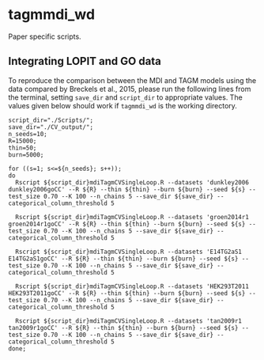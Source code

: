 # tagmmdi_wd
Paper specific scripts.

## Integrating LOPIT and GO data

To reproduce the comparison between the MDI and TAGM models using the data compared by Breckels et al., 2015, please run the following lines from the terminal, setting ``save_dir`` and ``script_dir`` to appropriate values. The values given below should work if ``tagmmdi_wd`` is the working directory.

```{bash, validationStudy}
script_dir="./Scripts/";
save_dir="./CV_output/";
n_seeds=10;
R=15000;
thin=50;
burn=5000;

for ((s=1; s<=${n_seeds}; s++));
do
  Rscript ${script_dir}mdiTagmCVSingleLoop.R --datasets 'dunkley2006 dunkley2006goCC' --R ${R} --thin ${thin} --burn ${burn} --seed ${s} --test_size 0.70 --K 100 --n_chains 5 --save_dir ${save_dir} --categorical_column_threshold 5
  
  Rscript ${script_dir}mdiTagmCVSingleLoop.R --datasets 'groen2014r1 groen2014r1goCC' --R ${R} --thin ${thin} --burn ${burn} --seed ${s} --test_size 0.70 --K 100 --n_chains 5 --save_dir ${save_dir} --categorical_column_threshold 5
  
  Rscript ${script_dir}mdiTagmCVSingleLoop.R --datasets 'E14TG2aS1 E14TG2aS1goCC' --R ${R} --thin ${thin} --burn ${burn} --seed ${s} --test_size 0.70 --K 100 --n_chains 5 --save_dir ${save_dir} --categorical_column_threshold 5
  
  Rscript ${script_dir}mdiTagmCVSingleLoop.R --datasets 'HEK293T2011 HEK293T2011goCC' --R ${R} --thin ${thin} --burn ${burn} --seed ${s} --test_size 0.70 --K 100 --n_chains 5 --save_dir ${save_dir} --categorical_column_threshold 5
  
  Rscript ${script_dir}mdiTagmCVSingleLoop.R --datasets 'tan2009r1 tan2009r1goCC' --R ${R} --thin ${thin} --burn ${burn} --seed ${s} --test_size 0.70 --K 100 --n_chains 5 --save_dir ${save_dir} --categorical_column_threshold 5
done;
```
